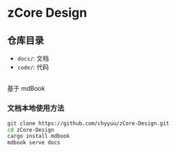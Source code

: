 # zCore Design

## 仓库目录

* `docs/`: 文档
* `code/`: 代码

## 

基于 mdBook

### 文档本地使用方法

```bash
git clone https://github.com/chyyuu/zCore-Design.git
cd zCore-Design
cargo install mdbook
mdbook serve docs
```

